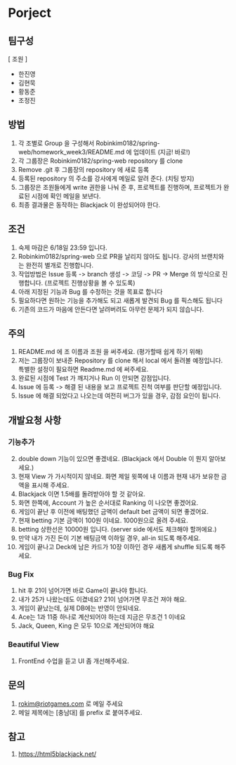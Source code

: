 ﻿# Porject

## 팀구성
[ 조원 ]
* 한진영
* 김현묵
* 황동준
* 조정진

## 방법
1. 각 조별로 Group 을 구성해서 Robinkim0182/spring-web/homework_week3/README.md 에 업데이트 (지금! 바로!)
1. 각 그룹장은 Robinkim0182/spring-web repository 를 clone
2. Remove .git 후 그룹장의 repository 에 새로 등록
3. 등록된 repository 의 주소를 강사에게 메일로 알려 준다. (치팅 방지)
2. 그룹장은 조원들에게 write 권한을 나눠 준 후, 프로젝트를 진행하며, 프로젝트가 완료된 시점에 확인 메일을 보낸다.
3. 최종 결과물은 동작하는 Blackjack 이 완성되어야 한다.

## 조건
1. 숙제 마감은 6/18일 23:59 입니다.
2. Robinkim0182/spring-web 으로 PR을 날리지 않아도 됩니다. 강사의 브랜치와는 완전히 별개로 진행합니다.
3. 작업방법은 Issue 등록 -> branch 생성 -> 코딩 -> PR -> Merge 의 방식으로 진행합니다. (프로젝트 진행상황을 볼 수 있도록)
4. 아래 지정된 기능과 Bug 를 수정하는 것을 목표로 합니다
5. 필요하다면 원하는 기능을 추가해도 되고 새롭게 발견되 Bug 를 픽스해도 됩니다
6. 기존의 코드가 마음에 안든다면 날려버려도 아무런 문제가 되지 않습니다.

## 주의
1. README.md 에 조 이름과 조원 을 써주세요. (평가할때 쉽게 하기 위해)
1. 저는 그룹장이 보내준 Repository 를 clone 해서 local 에서 돌려볼 예정입니다. 특별한 설정이 필요하면 Readme.md 에 써주세요.
1. 완료된 시점에 Test 가 깨지거나 Run 이 안되면 감점입니다.
1. Issue 에 등록 -> 해결 된 내용을 보고 프로젝트 진척 여부를 판단할 예정입니다.
1. Issue 에 해결 되었다고 나오는데 여전히 버그가 있을 경우, 감점 요인이 됩니다.

## 개발요청 사항
### 기능추가
2. double down 기능이 있으면 좋겠네요. (Blackjack 에서 Double 이 뭔지 알아보세요.)
3. 현재 View 가 가시적이지 않네요. 화면 제일 윗쪽에 내 이름과 현재 내가 보유한 금액을 표시해 주세요.
4. Blackjack 이면 1.5배를 돌려받아야 할 것 같아요.
5. 화면 한쪽에, Account 가 높은 순서대로 Ranking 이 나오면 좋겠어요.
1. 게임이 끝난 후 이전에 배팅했던 금액이 default bet 금액이 되면 좋겠어요.
1. 현재 betting 기본 금액이 100원 이네요. 1000원으로 올려 주세요.
1. betting 상한선은 10000원 입니다. (server side 에서도 체크해야 할꺼에요.)
1. 만약 내가 가진 돈이 기본 배팅금액 이하일 경우, all-in 되도록 해주세요.
1. 게임이 끝나고 Deck에 남은 카드가 10장 이하인 경우 새롭게 shuffle 되도록 해주세요.

### Bug Fix
1. hit 후 21이 넘어가면 바로 Game이 끝나야 합니다.
2. 내가 25가 나왔는데도 이겼네요? 21이 넘어가면 무조건 져야 해요.
1. 게임이 끝났는데, 실제 DB에는 반영이 안되네요.
2. Ace는 1과 11중 하나로 계산되어야 하는데 지금은 무조건 1 이네요
3. Jack, Queen, King 은 모두 10으로 계산되어야 해요

### Beautiful View
1. FrontEnd 수업을 듣고 UI 좀 개선해주세요.

## 문의
1. rokim@riotgames.com 로 메일 주세요
2. 메일 제목에는 [충남대] 를 prefix 로 붙여주세요.

## 참고 
1. https://html5blackjack.net/
